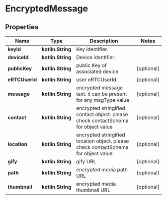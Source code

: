 
# EncryptedMessage

## Properties
Name | Type | Description | Notes
------------ | ------------- | ------------- | -------------
**keyId** | **kotlin.String** | Key identifier. | 
**deviceId** | **kotlin.String** | Device identifier. | 
**publicKey** | **kotlin.String** | public Key of associated device |  [optional]
**eRTCUserId** | **kotlin.String** | user eRTCUserId. |  [optional]
**message** | **kotlin.String** | encrypted message text. it can be present for any msgType value |  [optional]
**contact** | **kotlin.String** | encrypted stringified contact object. please check contactSchema for object value |  [optional]
**location** | **kotlin.String** | encrypted stringified location object. please check contactSchema for object value |  [optional]
**gify** | **kotlin.String** | gify URL |  [optional]
**path** | **kotlin.String** | encrypted media path URL |  [optional]
**thumbnail** | **kotlin.String** | encrypted media thumbnail URL |  [optional]



